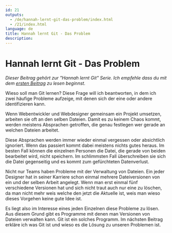 ```yaml
---
id: 21
outputs:
  - /de/hannah-lernt-git-das-problem/index.html
  - /21/index.html
language: de
title: Hannah lernt Git - Das Problem
description:
---
```

# Hannah lernt Git - Das Problem

*Dieser Beitrag gehört zur "Hannah lernt Git" Serie. Ich empfehle dass du mit dem [ersten Beitrag][introduction] zu lesen beginnst.*

Wieso soll man Git lernen? Diese Frage will ich beantworten, in dem ich zwei häufige Probleme aufzeige, mit denen sich der eine oder andere identifizieren kann.

Wenn Webentwickler und Webdesigner gemeinsam ein Projekt umsetzen, arbeiten sie oft an den selben Dateien. Damit es zu keinem Chaos kommt, werden meistens Absprachen getroffen, die genau festlegen wer gerade an welchen Dateien arbeitet.

Diese Absprachen werden immer wieder einmal vergessen oder absichtlich ignoriert. Wenn das passiert kommt dabei meistens nichts gutes heraus. Im besten Fall können die einzelnen Personen die Datei, die gerade von beiden bearbeitet wird, nicht speichern. Im schlimmsten Fall überschreiben sie sich die Datei gegenseitig und es kommt zum gefürchteten Datenverlust.

Nicht nur Teams haben Probleme mit der Verwaltung von Dateien. Ein jeder Designer hat in seiner Karriere schon einmal mehrere Dateiversionen von ein und der selben Arbeit angelegt. Wenn man erst einmal fünf verschiedene Versionen hat und sich nicht traut auch nur eine zu löschen, da man nicht mehr weis welche den jetzt die Aktuelle ist, weis man wieso dieses Vorgehen keine gute Idee ist.

Es liegt also im Interesse eines jeden Einzelnen diese Probleme zu lösen. Aus diesem Grund gibt es Programme mit denen man Versionen von Dateien verwalten kann. Git ist ein solches Programm. Im nächsten Beitrag erkläre ich was Git ist und wieso es die Lösung zu unseren Problemen ist.

[introduction]: /de/hannah-lernt-git/
